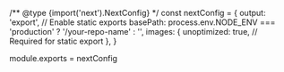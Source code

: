 /** @type {import('next').NextConfig} */
const nextConfig = {
  output: 'export',  // Enable static exports
  basePath: process.env.NODE_ENV === 'production' ? '/your-repo-name' : '',
  images: {
    unoptimized: true, // Required for static export
  },
}

module.exports = nextConfig